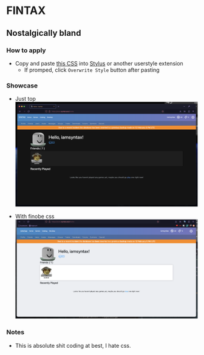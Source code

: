 # FINTAX
## Nostalgically bland

### How to apply
- Copy and paste [this CSS](./Fintax%20-%20Top.css) into [Stylus](https://github.com/openstyles/stylus) or another userstyle extension
    - If promped, click `Overwrite Style` button after pasting

### Showcase
- Just top
![Showcase](./Stock.png)

- With finobe css
![Showcase](./Finobe%20CSS.png)

### Notes
- This is absolute shit coding at best, I hate css.